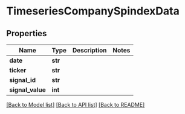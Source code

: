 # TimeseriesCompanySpindexData

## Properties
Name | Type | Description | Notes
------------ | ------------- | ------------- | -------------
**date** | **str** |  | 
**ticker** | **str** |  | 
**signal_id** | **str** |  | 
**signal_value** | **int** |  | 

[[Back to Model list]](../README.md#documentation-for-models) [[Back to API list]](../README.md#documentation-for-api-endpoints) [[Back to README]](../README.md)


